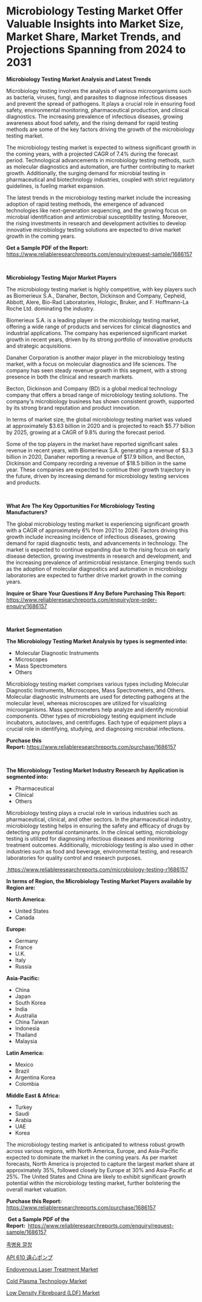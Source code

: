 <p><h1>Microbiology Testing Market Offer Valuable Insights into Market Size, Market Share, Market Trends, and Projections Spanning from 2024 to 2031</h1></p><p><strong>Microbiology Testing Market Analysis and Latest Trends</strong></p>
<p><p>Microbiology testing involves the analysis of various microorganisms such as bacteria, viruses, fungi, and parasites to diagnose infectious diseases and prevent the spread of pathogens. It plays a crucial role in ensuring food safety, environmental monitoring, pharmaceutical production, and clinical diagnostics. The increasing prevalence of infectious diseases, growing awareness about food safety, and the rising demand for rapid testing methods are some of the key factors driving the growth of the microbiology testing market.</p><p>The microbiology testing market is expected to witness significant growth in the coming years, with a projected CAGR of 7.4% during the forecast period. Technological advancements in microbiology testing methods, such as molecular diagnostics and automation, are further contributing to market growth. Additionally, the surging demand for microbial testing in pharmaceutical and biotechnology industries, coupled with strict regulatory guidelines, is fueling market expansion.</p><p>The latest trends in the microbiology testing market include the increasing adoption of rapid testing methods, the emergence of advanced technologies like next-generation sequencing, and the growing focus on microbial identification and antimicrobial susceptibility testing. Moreover, the rising investments in research and development activities to develop innovative microbiology testing solutions are expected to drive market growth in the coming years.</p></p>
<p><strong>Get a Sample PDF of the Report:&nbsp;</strong> <a href="https://www.reliableresearchreports.com/enquiry/request-sample/1686157">https://www.reliableresearchreports.com/enquiry/request-sample/1686157</a></p>
<p>&nbsp;</p>
<p><strong>Microbiology Testing Major Market Players</strong></p>
<p><p>The microbiology testing market is highly competitive, with key players such as Biomerieux S.A., Danaher, Becton, Dickinson and Company, Cepheid, Abbott, Alere, Bio-Rad Laboratories, Hologic, Bruker, and F. Hoffmann-La Roche Ltd. dominating the industry.</p><p>Biomerieux S.A. is a leading player in the microbiology testing market, offering a wide range of products and services for clinical diagnostics and industrial applications. The company has experienced significant market growth in recent years, driven by its strong portfolio of innovative products and strategic acquisitions.</p><p>Danaher Corporation is another major player in the microbiology testing market, with a focus on molecular diagnostics and life sciences. The company has seen steady revenue growth in this segment, with a strong presence in both the clinical and research markets.</p><p>Becton, Dickinson and Company (BD) is a global medical technology company that offers a broad range of microbiology testing solutions. The company's microbiology business has shown consistent growth, supported by its strong brand reputation and product innovation.</p><p>In terms of market size, the global microbiology testing market was valued at approximately $3.63 billion in 2020 and is projected to reach $5.77 billion by 2025, growing at a CAGR of 9.8% during the forecast period.</p><p>Some of the top players in the market have reported significant sales revenue in recent years, with Biomerieux S.A. generating a revenue of $3.3 billion in 2020, Danaher reporting a revenue of $17.9 billion, and Becton, Dickinson and Company recording a revenue of $18.5 billion in the same year. These companies are expected to continue their growth trajectory in the future, driven by increasing demand for microbiology testing services and products.</p></p>
<p>&nbsp;</p>
<p><strong>What Are The Key Opportunities For Microbiology Testing Manufacturers?</strong></p>
<p><p>The global microbiology testing market is experiencing significant growth with a CAGR of approximately 6% from 2021 to 2026. Factors driving this growth include increasing incidence of infectious diseases, growing demand for rapid diagnostic tests, and advancements in technology. The market is expected to continue expanding due to the rising focus on early disease detection, growing investments in research and development, and the increasing prevalence of antimicrobial resistance. Emerging trends such as the adoption of molecular diagnostics and automation in microbiology laboratories are expected to further drive market growth in the coming years.</p></p>
<p><strong>Inquire or Share Your Questions If Any Before Purchasing This Report:</strong> <a href="https://www.reliableresearchreports.com/enquiry/pre-order-enquiry/1686157">https://www.reliableresearchreports.com/enquiry/pre-order-enquiry/1686157</a></p>
<p>&nbsp;</p>
<p><strong>Market Segmentation</strong></p>
<p><strong>The Microbiology Testing Market Analysis by types is segmented into:</strong></p>
<p><ul><li>Molecular Diagnostic Instruments</li><li>Microscopes</li><li>Mass Spectrometers</li><li>Others</li></ul></p>
<p><p>Microbiology testing market comprises various types including Molecular Diagnostic Instruments, Microscopes, Mass Spectrometers, and Others. Molecular diagnostic instruments are used for detecting pathogens at the molecular level, whereas microscopes are utilized for visualizing microorganisms. Mass spectrometers help analyze and identify microbial components. Other types of microbiology testing equipment include incubators, autoclaves, and centrifuges. Each type of equipment plays a crucial role in identifying, studying, and diagnosing microbial infections.</p></p>
<p><strong>Purchase this Report:&nbsp;</strong><a href="https://www.reliableresearchreports.com/purchase/1686157">https://www.reliableresearchreports.com/purchase/1686157</a></p>
<p>&nbsp;</p>
<p><strong>The Microbiology Testing Market Industry Research by Application is segmented into:</strong></p>
<p><ul><li>Pharmaceutical</li><li>Clinical</li><li>Others</li></ul></p>
<p><p>Microbiology testing plays a crucial role in various industries such as pharmaceutical, clinical, and other sectors. In the pharmaceutical industry, microbiology testing helps in ensuring the safety and efficacy of drugs by detecting any potential contaminants. In the clinical setting, microbiology testing is utilized for diagnosing infectious diseases and monitoring treatment outcomes. Additionally, microbiology testing is also used in other industries such as food and beverage, environmental testing, and research laboratories for quality control and research purposes.</p></p>
<p><a href="https://www.reliableresearchreports.com/microbiology-testing-r1686157">&nbsp;https://www.reliableresearchreports.com/microbiology-testing-r1686157</a></p>
<p><strong>In terms of Region, the Microbiology Testing Market Players available by Region are:</strong></p>
<p>
    <p> <strong> North America: </strong>
        <ul>
            <li>United States</li>
            <li>Canada</li>
        </ul>
        </p> 
    <p> <strong> Europe: </strong>
        <ul>
            <li>Germany</li>
            <li>France</li>
            <li>U.K.</li>
            <li>Italy</li>
            <li>Russia</li>
        </ul>
        </p> 
    <p> <strong> Asia-Pacific: </strong>
        <ul>
            <li>China</li>
            <li>Japan</li>
            <li>South Korea</li>
            <li>India</li>
            <li>Australia</li>
            <li>China Taiwan</li>
            <li>Indonesia</li>
            <li>Thailand</li>
            <li>Malaysia</li>
        </ul>
        </p> 
    <p> <strong> Latin America: </strong>
        <ul>
            <li>Mexico</li>
            <li>Brazil</li>
            <li>Argentina Korea</li>
            <li>Colombia</li>
        </ul>
        </p> 
    <p> <strong> Middle East & Africa: </strong>
        <ul>
            <li>Turkey</li>
            <li>Saudi</li>
            <li>Arabia</li>
            <li>UAE</li>
            <li>Korea</li>
        </ul>
    </p>
    </p>
<p><p>The microbiology testing market is anticipated to witness robust growth across various regions, with North America, Europe, and Asia-Pacific expected to dominate the market in the coming years. As per market forecasts, North America is projected to capture the largest market share at approximately 35%, followed closely by Europe at 30% and Asia-Pacific at 25%. The United States and China are likely to exhibit significant growth potential within the microbiology testing market, further bolstering the overall market valuation.</p></p>
<p><strong>Purchase this Report: </strong><a href="https://www.reliableresearchreports.com/purchase/1686157">https://www.reliableresearchreports.com/purchase/1686157</a></p>
<p>&nbsp;<strong>Get a Sample PDF of the Report:&nbsp;&nbsp;</strong><a href="https://www.reliableresearchreports.com/enquiry/request-sample/1686157">https://www.reliableresearchreports.com/enquiry/request-sample/1686157</a></p>
<p><strong></strong></p>
<p><p><a href="https://github.com/fernandotryO5lson96765/Market-Research-Report-List-1/blob/main/283378542577.md">족병용 깔창</a></p><p><a href="https://github.com/mcbeesbxa270/Market-Research-Report-List-2/blob/main/864374646707.md">API 610 遠心ポンプ</a></p><p><a href="https://github.com/juancolorado15/Market-Research-Report-List-2/blob/main/endovenous-laser-treatment-market.md">Endovenous Laser Treatment Market</a></p><p><a href="https://github.com/dx0328/Market-Research-Report-List-2/blob/main/cold-plasma-technology-market.md">Cold Plasma Technology Market</a></p><p><a href="https://issuu.com/reportprime-2/docs/low-density-fibreboard-ldf-market-size-2030.pptx">Low Density Fibreboard (LDF) Market</a></p></p>